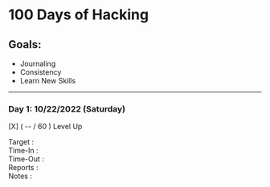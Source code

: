 # 100 Days of Hacking

## Goals:
- Journaling
- Consistency
- Learn New Skills

***

### Day 1: 10/22/2022 (Saturday)
[X] ( -- / 60 ) Level Up
> 
Target      : <br>
Time-In     : <br>
Time-Out    : <br>
Reports     : <br>
Notes       :
